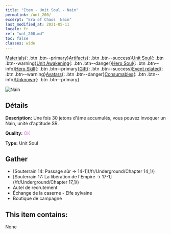 ```yaml
---
title: "Item - Unit Soul - Nain"
permalink: /unt_200/
excerpt: "Era of Chaos  Nain"
last_modified_at: 2021-05-11
locale: fr
ref: "unt_200.md"
toc: false
classes: wide
---
```

 [Materials](/ItemsFR/){: .btn .btn--primary}[Artifacts](/ItemsFR/Artifacts/){: .btn .btn--success}[Unit Soul](/ItemsFR/UnitSoul/){: .btn .btn--warning}[Unit Awakening](/ItemsFR/UnitAwakening/){: .btn .btn--danger}[Hero Soul](/ItemsFR/HeroSoul/){: .btn .btn--info}[Hero Skill](/ItemsFR/HeroSkill/){: .btn .btn--primary}[Gift](/ItemsFR/Gift/){: .btn .btn--success}[Event related](/ItemsFR/Events/){: .btn .btn--warning}[Avatars](/ItemsFR/Avatars/){: .btn .btn--danger}[Consumables](/ItemsFR/Consumables/){: .btn .btn--info}[Unknown](/ItemsFR/Unknown/){: .btn .btn--primary}

 ![Nain](/images/u/ti_airen.jpg)

## Détails
 **Description:** Une fois 30 jetons d'âme accumulés, vous pouvez invoquer un Nain, unité d'aptitude SR.

 **Quality:** <span style="color: #DA70D6">OK</span>

 **Type:** Unit Soul

## Gather

*    [Souterrain 14: Passage sûr -> 14-1](/fr/Underground/Chapter 14_1/) 
*    [Souterrain 17: La libération de l'Empire -> 17-1](/fr/Underground/Chapter 17_1/) 
*    Autel de recrutement 
*    Échange de la caserne - Elfe sylvaine 
*    Boutique de campagne 

## This item contains:

  None

